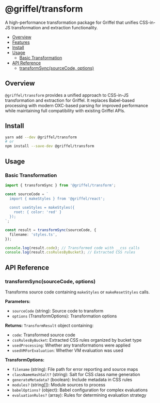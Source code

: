 # @griffel/transform

A high-performance transformation package for Griffel that unifies CSS-in-JS transformation and extraction functionality.

<!-- START doctoc generated TOC please keep comment here to allow auto update -->
<!-- DON'T EDIT THIS SECTION, INSTEAD RE-RUN doctoc TO UPDATE -->

- [Overview](#overview)
- [Features](#features)
- [Install](#install)
- [Usage](#usage)
  - [Basic Transformation](#basic-transformation)
- [API Reference](#api-reference)
  - [transformSync(sourceCode, options)](#transformsyncsourcecode-options)

<!-- END doctoc generated TOC please keep comment here to allow auto update -->

## Overview

`@griffel/transform` provides a unified approach to CSS-in-JS transformation and extraction for Griffel. It replaces Babel-based processing with modern OXC-based parsing for improved performance while maintaining full compatibility with existing Griffel APIs.

## Install

```bash
yarn add --dev @griffel/transform
# or
npm install --save-dev @griffel/transform
```

## Usage

### Basic Transformation

```typescript
import { transformSync } from '@griffel/transform';

const sourceCode = `
  import { makeStyles } from '@griffel/react';
  
  const useStyles = makeStyles({
    root: { color: 'red' }
  });
`;

const result = transformSync(sourceCode, {
  filename: 'styles.ts',
});

console.log(result.code); // Transformed code with __css calls
console.log(result.cssRulesByBucket); // Extracted CSS rules
```

## API Reference

### transformSync(sourceCode, options)

Transforms source code containing `makeStyles` or `makeResetStyles` calls.

**Parameters:**

- `sourceCode` (string): Source code to transform
- `options` (TransformOptions): Transformation options

**Returns:** `TransformResult` object containing:

- `code`: Transformed source code
- `cssRulesByBucket`: Extracted CSS rules organized by bucket type
- `usedProcessing`: Whether any transformations were applied
- `usedVMForEvaluation`: Whether VM evaluation was used

**TransformOptions:**

- `filename` (string): File path for error reporting and source maps
- `classNameHashSalt?` (string): Salt for CSS class name generation
- `generateMetadata?` (boolean): Include metadata in CSS rules
- `modules?` (string[]): Module sources to process
- `babelOptions?` (object): Babel configuration for complex evaluations
- `evaluationRules?` (array): Rules for determining evaluation strategy
